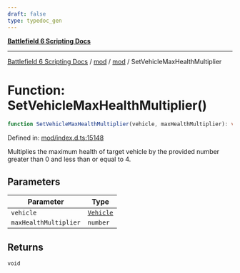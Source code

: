 ```yaml
---
draft: false
type: typedoc_gen
---
```


[**Battlefield 6 Scripting Docs**](../../../_index.md)

***

[Battlefield 6 Scripting Docs](../../../_index.md) / [mod](../../_index.md) / [mod](../_index.md) / SetVehicleMaxHealthMultiplier

# Function: SetVehicleMaxHealthMultiplier()

```ts
function SetVehicleMaxHealthMultiplier(vehicle, maxHealthMultiplier): void;
```

Defined in: [mod/index.d.ts:15148](https://github.com/battlefield-portal-community/portal-docs/blob/ff09b2690670f74de7e97198022e5a97ff1161ff/generators/santiago/mod/index.d.ts#L15148)

Multiplies the maximum health of target vehicle by the provided number greater than 0 and less than or equal to 4.

## Parameters

| Parameter | Type |
| ------ | ------ |
| `vehicle` | [`Vehicle`](../Vehicle/_index.md) |
| `maxHealthMultiplier` | `number` |

## Returns

`void`
